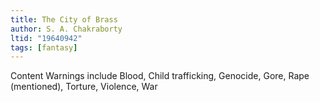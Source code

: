 ```yaml
---
title: The City of Brass
author: S. A. Chakraborty
ltid: "19640942"
tags: [fantasy]
---
```


Content Warnings include Blood, Child trafficking, Genocide, Gore, Rape
(mentioned), Torture, Violence, War
